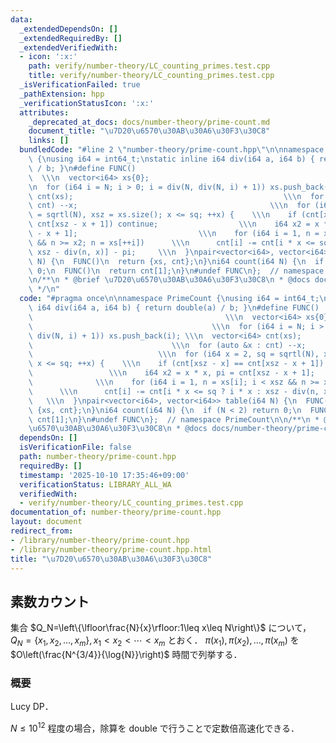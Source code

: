 ```yaml
---
data:
  _extendedDependsOn: []
  _extendedRequiredBy: []
  _extendedVerifiedWith:
  - icon: ':x:'
    path: verify/number-theory/LC_counting_primes.test.cpp
    title: verify/number-theory/LC_counting_primes.test.cpp
  _isVerificationFailed: true
  _pathExtension: hpp
  _verificationStatusIcon: ':x:'
  attributes:
    _deprecated_at_docs: docs/number-theory/prime-count.md
    document_title: "\u7D20\u6570\u30AB\u30A6\u30F3\u30C8"
    links: []
  bundledCode: "#line 2 \"number-theory/prime-count.hpp\"\n\nnamespace PrimeCount\
    \ {\nusing i64 = int64_t;\nstatic inline i64 div(i64 a, i64 b) { return double(a)\
    \ / b; }\n#define FUNC()                                                     \
    \  \\\n  vector<i64> xs{0};                                                 \\\
    \n  for (i64 i = N; i > 0; i = div(N, div(N, i) + 1)) xs.push_back(i); \\\n  vector<i64>\
    \ cnt(xs);                                               \\\n  for (auto &x :\
    \ cnt) --x;                                           \\\n  for (i64 x = 2, sq\
    \ = sqrtl(N), xsz = xs.size(); x <= sq; ++x) {    \\\n    if (cnt[xsz - x] ==\
    \ cnt[xsz - x + 1]) continue;                  \\\n    i64 x2 = x * x, pi = cnt[xsz\
    \ - x + 1];                           \\\n    for (i64 i = 1, n = xs[i]; i < xsz\
    \ && n >= x2; n = xs[++i])      \\\n      cnt[i] -= cnt[i * x <= sq ? i * x :\
    \ xsz - div(n, x)] - pi;     \\\n  }\npair<vector<i64>, vector<i64>> table(i64\
    \ N) {\n  FUNC()\n  return {xs, cnt};\n}\ni64 count(i64 N) {\n  if (N < 2) return\
    \ 0;\n  FUNC()\n  return cnt[1];\n}\n#undef FUNC\n};  // namespace PrimeCount\n\
    \n/**\n * @brief \u7D20\u6570\u30AB\u30A6\u30F3\u30C8\n * @docs docs/number-theory/prime-count.md\n\
    \ */\n"
  code: "#pragma once\n\nnamespace PrimeCount {\nusing i64 = int64_t;\nstatic inline\
    \ i64 div(i64 a, i64 b) { return double(a) / b; }\n#define FUNC()            \
    \                                           \\\n  vector<i64> xs{0};         \
    \                                        \\\n  for (i64 i = N; i > 0; i = div(N,\
    \ div(N, i) + 1)) xs.push_back(i); \\\n  vector<i64> cnt(xs);                \
    \                               \\\n  for (auto &x : cnt) --x;               \
    \                            \\\n  for (i64 x = 2, sq = sqrtl(N), xsz = xs.size();\
    \ x <= sq; ++x) {    \\\n    if (cnt[xsz - x] == cnt[xsz - x + 1]) continue; \
    \                 \\\n    i64 x2 = x * x, pi = cnt[xsz - x + 1];             \
    \              \\\n    for (i64 i = 1, n = xs[i]; i < xsz && n >= x2; n = xs[++i])\
    \      \\\n      cnt[i] -= cnt[i * x <= sq ? i * x : xsz - div(n, x)] - pi;  \
    \   \\\n  }\npair<vector<i64>, vector<i64>> table(i64 N) {\n  FUNC()\n  return\
    \ {xs, cnt};\n}\ni64 count(i64 N) {\n  if (N < 2) return 0;\n  FUNC()\n  return\
    \ cnt[1];\n}\n#undef FUNC\n};  // namespace PrimeCount\n\n/**\n * @brief \u7D20\
    \u6570\u30AB\u30A6\u30F3\u30C8\n * @docs docs/number-theory/prime-count.md\n */"
  dependsOn: []
  isVerificationFile: false
  path: number-theory/prime-count.hpp
  requiredBy: []
  timestamp: '2025-10-10 17:35:46+09:00'
  verificationStatus: LIBRARY_ALL_WA
  verifiedWith:
  - verify/number-theory/LC_counting_primes.test.cpp
documentation_of: number-theory/prime-count.hpp
layout: document
redirect_from:
- /library/number-theory/prime-count.hpp
- /library/number-theory/prime-count.hpp.html
title: "\u7D20\u6570\u30AB\u30A6\u30F3\u30C8"
---
```

## 素数カウント

集合 $Q_N=\left\{\lfloor\frac{N}{x}\rfloor:1\leq x\leq N\right\}$ について，$Q_N=\{x_1,x_2,\dots,x_m\},x_1\lt x_2\lt\cdots\lt x_m$ とおく．
$\pi(x_1),\pi(x_2),\dots,\pi(x_m)$ を $O\left(\frac{N^{3/4}}{\log{N}}\right)$ 時間で列挙する．

### 概要

Lucy DP．

$N\leq 10^{12}$ 程度の場合，除算を double で行うことで定数倍高速化できる．
